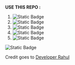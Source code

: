 **USE THIS REPO :**

1. ![Static Badge](https://img.shields.io/badge/Clone%20this%20repo-Into%20VsCode-Red)
2. ![Static Badge](https://img.shields.io/badge/Change%20HyperLinks-If%20You%20want-blue)
3. ![Static Badge](https://img.shields.io/badge/Open%20With-Live%20server-pink)
4. ![Static Badge](https://img.shields.io/badge/Change%20chrome%20HomeScreen%20settings-If%20you%20want%20to%20make%20it%20permanent-purple)
5. ![Static Badge](https://img.shields.io/badge/Enjoy-%F0%9F%91%80-Violet)



![Static Badge](https://img.shields.io/badge/Comment%20or%20raise%20issues%20if%20you%20face%20any%20problem-red)

Credit goes to [Developer Rahul](https://www.youtube.com/@developerRahul)


